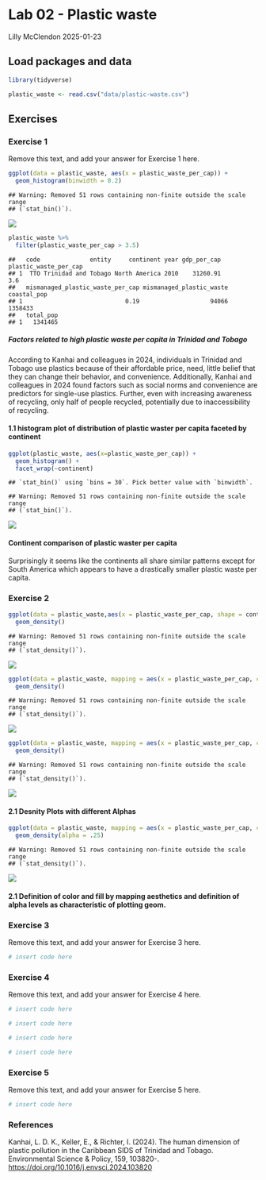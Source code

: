 Lab 02 - Plastic waste
================
Lilly McClendon
2025-01-23

## Load packages and data

``` r
library(tidyverse) 
```

``` r
plastic_waste <- read.csv("data/plastic-waste.csv")
```

## Exercises

### Exercise 1

Remove this text, and add your answer for Exercise 1 here.

``` r
ggplot(data = plastic_waste, aes(x = plastic_waste_per_cap)) +
  geom_histogram(binwidth = 0.2)
```

    ## Warning: Removed 51 rows containing non-finite outside the scale range
    ## (`stat_bin()`).

![](lab-02_files/figure-gfm/plastic-waste-continent-1.png)<!-- -->

``` r
plastic_waste %>%
  filter(plastic_waste_per_cap > 3.5)
```

    ##   code              entity     continent year gdp_per_cap plastic_waste_per_cap
    ## 1  TTO Trinidad and Tobago North America 2010    31260.91                   3.6
    ##   mismanaged_plastic_waste_per_cap mismanaged_plastic_waste coastal_pop
    ## 1                             0.19                    94066     1358433
    ##   total_pop
    ## 1   1341465

##### Factors related to high plastic waste per capita in Trinidad and Tobago

According to Kanhai and colleagues in 2024, individuals in Trinidad and
Tobago use plastics because of their affordable price, need, little
belief that they can change their behavior, and convenience.
Additionally, Kanhai and colleagues in 2024 found factors such as social
norms and convenience are predictors for single-use plastics. Further,
even with increasing awareness of recycling, only half of people
recycled, potentially due to inaccessibility of recycling.

#### 1.1 histogram plot of distribution of plastic waster per capita faceted by continent

``` r
ggplot(plastic_waste, aes(x=plastic_waste_per_cap)) +
  geom_histogram() +
  facet_wrap(~continent)
```

    ## `stat_bin()` using `bins = 30`. Pick better value with `binwidth`.

    ## Warning: Removed 51 rows containing non-finite outside the scale range
    ## (`stat_bin()`).

![](lab-02_files/figure-gfm/histogram-plastic-waste-percap-facet-by-country-1.png)<!-- -->

#### Continent comparison of plastic waster per capita

Surprisingly it seems like the continents all share similar patterns
except for South America which appears to have a drastically smaller
plastic waste per capita.

### Exercise 2

``` r
ggplot(data = plastic_waste,aes(x = plastic_waste_per_cap, shape = continent)) +
  geom_density()
```

    ## Warning: Removed 51 rows containing non-finite outside the scale range
    ## (`stat_density()`).

![](lab-02_files/figure-gfm/visualizing%20numerical%20data%20density%20plots-1.png)<!-- -->

``` r
ggplot(data = plastic_waste, mapping = aes(x = plastic_waste_per_cap, color = continent)) +
  geom_density()
```

    ## Warning: Removed 51 rows containing non-finite outside the scale range
    ## (`stat_density()`).

![](lab-02_files/figure-gfm/desnity%20curve%20continents%20color%20coded-1.png)<!-- -->

``` r
ggplot(data = plastic_waste, mapping = aes(x = plastic_waste_per_cap, color = continent, fill = continent)) +
  geom_density()
```

    ## Warning: Removed 51 rows containing non-finite outside the scale range
    ## (`stat_density()`).

![](lab-02_files/figure-gfm/density%20curve%20continents%20fill%20colored-1.png)<!-- -->

#### 2.1 Desnity Plots with different Alphas

``` r
ggplot(data = plastic_waste, mapping = aes(x = plastic_waste_per_cap, color = continent, fill = continent)) +
  geom_density(alpha = .25)
```

    ## Warning: Removed 51 rows containing non-finite outside the scale range
    ## (`stat_density()`).

![](lab-02_files/figure-gfm/density%20curve%20continents%20fill%20colored%20transparency-1.png)<!-- -->

#### 2.1 Definition of color and fill by mapping aesthetics and definition of alpha levels as characteristic of plotting geom.

### Exercise 3

Remove this text, and add your answer for Exercise 3 here.

``` r
# insert code here
```

### Exercise 4

Remove this text, and add your answer for Exercise 4 here.

``` r
# insert code here
```

``` r
# insert code here
```

``` r
# insert code here
```

``` r
# insert code here
```

### Exercise 5

Remove this text, and add your answer for Exercise 5 here.

``` r
# insert code here
```

### References

Kanhai, L. D. K., Keller, E., & Richter, I. (2024). The human dimension
of plastic pollution in the Caribbean SIDS of Trinidad and Tobago.
Environmental Science & Policy, 159, 103820-.
<https://doi.org/10.1016/j.envsci.2024.103820>
